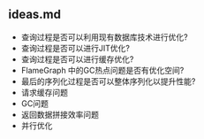 ideas.md
--------

- 查询过程是否可以利用现有数据库技术进行优化?
- 查询过程是否可以进行JIT优化?
- 查询过程是否可以进行缓存优化?
- FlameGraph 中的GC热点问题是否有优化空间?
- 最后的序列化过程是否可以整体序列化以提升性能?
- 请求缓存问题
- GC问题
- 返回数据拼接效率问题
- 并行优化